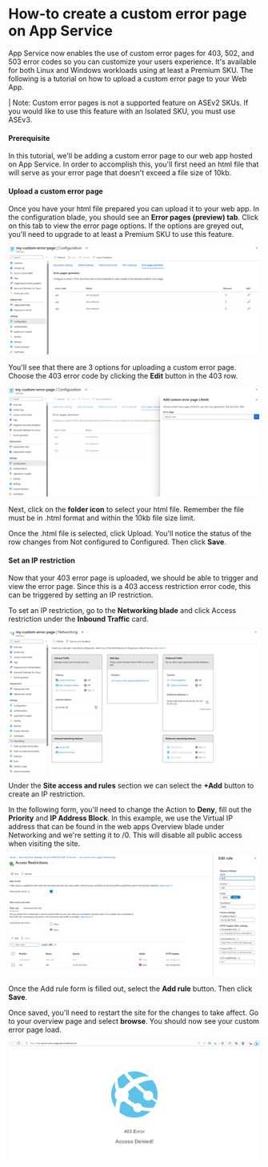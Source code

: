 # How-to create a custom error page on App Service

App Service now enables the use of custom error pages for 403, 502, and 503 error codes so you can customize your users experience.  It's available for both Linux and Windows workloads using at least a Premium SKU.  The following is a tutorial on how to upload a custom error page to your Web App.

| Note: Custom error pages is not a supported feature on ASEv2 SKUs.  If you would like to use this feature with an Isolated SKU, you must use ASEv3.

#### Prerequisite
In this tutorial, we'll be adding a custom error page to our web app hosted on App Service.  In order to accomplish this, you'll first need an html file that will serve as your error page that doesn't exceed a file size of 10kb.

#### Upload a custom error page
Once you have your html file prepared you can upload it to your web app.  In the configuration blade, you should see an **Error pages (preview) tab**.  Click on this tab to view the error page options.  If the options are greyed out, you'll need to upgrade to at least a Premium SKU to use this feature.

![image](images/cep1.png)

You'll see that there are 3 options for uploading a custom error page.  Choose the 403 error code by clicking the **Edit** button in the 403 row.  

![image](images/cep2.png)

Next, click on the **folder icon** to select your html file.  Remember the file must be in .html format and within the 10kb file size limit.

 Once the .html file is selected, click Upload.  You'll notice the status of the row changes from Not configured to Configured. Then click **Save**.


#### Set an IP restriction
Now that your 403 error page is uploaded, we should be able to trigger and view the error page.  Since this is a 403 access restriction error code, this can be triggered by setting an IP restriction.

To set an IP restriction, go to the **Networking blade** and click Access restriction under the **Inbound Traffic** card.

![image](images/cep3.png)

Under the **Site access and rules** section we can select the **+Add** button to create an IP restriction.

In the following form, you'll need to change the Action to **Deny**, fill out the **Priority** and **IP Address Block**.  In this example, we use the Virtual IP address that can be found in the web apps Overview blade under Networking and we're setting it to /0.  This will disable all public access when visiting the site. 

![image](images/cep4.png)

Once the Add rule form is filled out, select the **Add rule** button.  Then click **Save**.

Once saved, you'll need to restart the site for the changes to take affect.  Go to your overview page and select **browse**.  You should now see your custom error page load.

![image](images/cep5.png)
